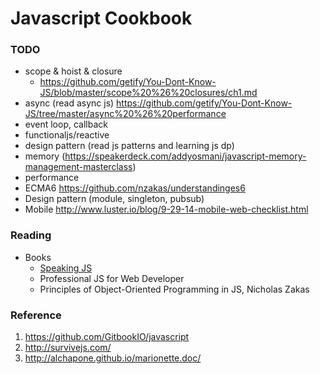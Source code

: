 # Javascript Cookbook

### TODO
- scope & hoist & closure
  * https://github.com/getify/You-Dont-Know-JS/blob/master/scope%20%26%20closures/ch1.md
- async (read async js) https://github.com/getify/You-Dont-Know-JS/tree/master/async%20%26%20performance
- event loop, callback
- functionaljs/reactive
- design pattern (read js patterns and learning js dp)
- memory (https://speakerdeck.com/addyosmani/javascript-memory-management-masterclass)
- performance
- ECMA6 https://github.com/nzakas/understandinges6
- Design pattern (module, singleton, pubsub)
- Mobile http://www.luster.io/blog/9-29-14-mobile-web-checklist.html

### Reading
- Books
  * [Speaking JS](http://speakingjs.com/)
  * Professional JS for Web Developer
  * Principles of Object-Oriented Programming in JS, Nicholas Zakas

### Reference
1. https://github.com/GitbookIO/javascript
1. http://survivejs.com/
1. http://alchapone.github.io/marionette.doc/
